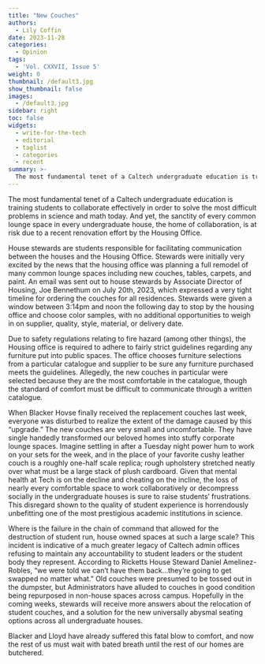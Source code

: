 ```yaml
---
title: "New Couches"
authors:
  - Lily Coffin
date: 2023-11-28
categories:
  - Opinion
tags:
  - 'Vol. CXXVII, Issue 5'
weight: 0
thumbnail: /default3.jpg
show_thumbnail: false
images:
  - /default3.jpg
sidebar: right
toc: false
widgets:
  - write-for-the-tech
  - editorial
  - taglist
  - categories
  - recent
summary: >-
  The most fundamental tenet of a Caltech undergraduate education is training students to collaborate effectively in order to solve the most difficult problems in science and math today. And yet, the sanctity of every common lounge space in every undergraduate house, the home of collaboration, is at risk due to a recent renovation effort by the Housing Office.
---
```


The most fundamental tenet of a Caltech undergraduate education is training students to collaborate effectively in order to solve the most difficult problems in science and math today. And yet, the sanctity of every common lounge space in every undergraduate house, the home of collaboration, is at risk due to a recent renovation effort by the Housing Office.

 

House stewards are students responsible for facilitating communication between the houses and the Housing Office. Stewards were initially very excited by the news that the housing office was planning a full remodel of many common lounge spaces including new couches, tables, carpets, and paint. An email was sent out to house stewards by Associate Director of Housing, Joe Bennethum on July 20th, 2023, which expressed a very tight timeline for ordering the couches for all residences. Stewards were given a window between 3:14pm and noon the following day to stop by the housing office and choose color samples, with no additional opportunities to weigh in on supplier, quality, style, material, or delivery date.

 

Due to safety regulations relating to fire hazard (among other things), the Housing office is required to adhere to fairly strict guidelines regarding any furniture put into public spaces. The office chooses furniture selections from a particular catalogue and supplier to be sure any furniture purchased meets the guidelines. Allegedly, the new couches in particular were selected because they are the most comfortable in the catalogue, though the standard of comfort must be difficult to communicate through a written catalogue.

 

When Blacker Hovse finally received the replacement couches last week, everyone was disturbed to realize the extent of the damage caused by this “upgrade.” The new couches are very small and uncomfortable. They have single handedly transformed our beloved homes into stuffy corporate lounge spaces. Imagine settling in after a Tuesday night power hum to work on your sets for the week, and in the place of your favorite cushy leather couch is a roughly one-half scale replica; rough upholstery stretched neatly over what must be a large stack of plush cardboard. Given that mental health at Tech is on the decline and cheating on the incline, the loss of nearly every comfortable space to work collaboratively or decompress socially in the undergraduate houses is sure to raise students’ frustrations. This disregard shown to the quality of student experience is horrendously unbefitting one of the most prestigious academic institutions in science.

 

Where is the failure in the chain of command that allowed for the destruction of student run, house owned spaces at such a large scale? This incident is indicative of a much greater legacy of Caltech admin offices refusing to maintain any accountability to student leaders or the student body they represent. According to Ricketts House Steward Daniel Amelinez-Robles, “we were told we can’t have them back…they’re going to get swapped no matter what.” Old couches were presumed to be tossed out in the dumpster, but Administrators have alluded to couches in good condition being repurposed in non-house spaces across campus. Hopefully in the coming weeks, stewards will receive more answers about the relocation of student couches, and a solution for the new universally abysmal seating options across all undergraduate houses.

 

Blacker and Lloyd have already suffered this fatal blow to comfort, and now the rest of us must wait with bated breath until the rest of our homes are butchered.
